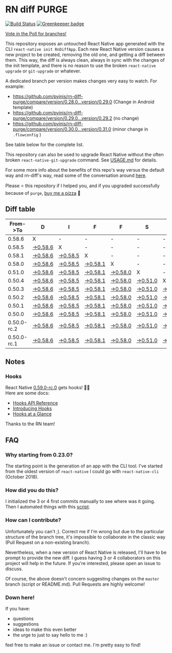 # RN diff PURGE

[![Build Status](https://travis-ci.org/pvinis/rn-diff-purge.svg?branch=master)](https://travis-ci.org/pvinis/rn-diff-purge)
[![Greenkeeper badge](https://badges.greenkeeper.io/pvinis/rn-diff-purge.svg)](https://greenkeeper.io/)

[Vote in the Poll for branches!](https://github.com/pvinis/rn-diff-purge/issues/15)


This repository exposes an untouched React Native app generated with the CLI
`react-native init RnDiffApp`. Each new React Native version causes a new project to be created, removing the old one, and getting a diff between them. This way, the diff is always clean, always in sync with the changes of the init template, and there is no reason to use the broken `react-native upgrade` or `git-upgrade` or whatever.

A dedicated branch per version makes changes very easy
to watch. For example:

* https://github.com/pvinis/rn-diff-purge/compare/version/0.28.0...version/0.29.0
(Change in Android template)
* https://github.com/pvinis/rn-diff-purge/compare/version/0.29.0...version/0.29.2
(no change)
* https://github.com/pvinis/rn-diff-purge/compare/version/0.30.0...version/0.31.0
(minor change in `.flowconfig` )

See table below for the complete list.

This repository can also be used to upgrade React Native without the often broken `react-native-git-upgrade` command.
See [USAGE.md](https://github.com/pvinis/rn-diff-purge/blob/master/USAGE.md) for details.

For some more info about the benefits of this repo's way versus the default way and rn-diff's way, read some of the conversation around [here](https://github.com/react-native-community/discussions-and-proposals/issues/68#issuecomment-452227478).

Please :star: this repository if I helped you, and if you upgraded successfully because of `purge`, [buy me a pizza](https://www.buymeacoffee.com/DGWwHVZ4s) :pizza:

## Diff table

| From->To    | D                                                                                               | I                                                                                               | F                                                                                               | F                                                                                               | S                                                                                               |                                                                                                 | =                                                                                               | =                                                                                               |                                                                                                 | F                                                                                               | U                                                                                                         | N   |
| ----------- | ----------------------------------------------------------------------------------------------- | ----------------------------------------------------------------------------------------------- | ----------------------------------------------------------------------------------------------- | ----------------------------------------------------------------------------------------------- | ----------------------------------------------------------------------------------------------- | ----------------------------------------------------------------------------------------------- | ----------------------------------------------------------------------------------------------- | ----------------------------------------------------------------------------------------------- | ----------------------------------------------------------------------------------------------- | ----------------------------------------------------------------------------------------------- | --------------------------------------------------------------------------------------------------------- | --- |
| 0.58.6      | X                                                                                               | -                                                                                               | -                                                                                               | -                                                                                               | -                                                                                               | -                                                                                               | -                                                                                               | -                                                                                               | -                                                                                               | -                                                                                               | -                                                                                                         | -   |
| 0.58.5      | [->0.58.6](https://github.com/pvinis/rn-diff-purge/compare/version/0.58.5..version/0.58.6)      | X                                                                                               | -                                                                                               | -                                                                                               | -                                                                                               | -                                                                                               | -                                                                                               | -                                                                                               | -                                                                                               | -                                                                                               | -                                                                                                         | -   |
| 0.58.1      | [->0.58.6](https://github.com/pvinis/rn-diff-purge/compare/version/0.58.1..version/0.58.6)      | [->0.58.5](https://github.com/pvinis/rn-diff-purge/compare/version/0.58.1..version/0.58.5)      | X                                                                                               | -                                                                                               | -                                                                                               | -                                                                                               | -                                                                                               | -                                                                                               | -                                                                                               | -                                                                                               | -                                                                                                         | -   |
| 0.58.0      | [->0.58.6](https://github.com/pvinis/rn-diff-purge/compare/version/0.58.0..version/0.58.6)      | [->0.58.5](https://github.com/pvinis/rn-diff-purge/compare/version/0.58.0..version/0.58.5)      | [->0.58.1](https://github.com/pvinis/rn-diff-purge/compare/version/0.58.0..version/0.58.1)      | X                                                                                               | -                                                                                               | -                                                                                               | -                                                                                               | -                                                                                               | -                                                                                               | -                                                                                               | -                                                                                                         | -   |
| 0.51.0      | [->0.58.6](https://github.com/pvinis/rn-diff-purge/compare/version/0.51.0..version/0.58.6)      | [->0.58.5](https://github.com/pvinis/rn-diff-purge/compare/version/0.51.0..version/0.58.5)      | [->0.58.1](https://github.com/pvinis/rn-diff-purge/compare/version/0.51.0..version/0.58.1)      | [->0.58.0](https://github.com/pvinis/rn-diff-purge/compare/version/0.51.0..version/0.58.0)      | X                                                                                               | -                                                                                               | -                                                                                               | -                                                                                               | -                                                                                               | -                                                                                               | -                                                                                                         | -   |
| 0.50.4      | [->0.58.6](https://github.com/pvinis/rn-diff-purge/compare/version/0.50.4..version/0.58.6)      | [->0.58.5](https://github.com/pvinis/rn-diff-purge/compare/version/0.50.4..version/0.58.5)      | [->0.58.1](https://github.com/pvinis/rn-diff-purge/compare/version/0.50.4..version/0.58.1)      | [->0.58.0](https://github.com/pvinis/rn-diff-purge/compare/version/0.50.4..version/0.58.0)      | [->0.51.0](https://github.com/pvinis/rn-diff-purge/compare/version/0.50.4..version/0.51.0)      | X                                                                                               | -                                                                                               | -                                                                                               | -                                                                                               | -                                                                                               | -                                                                                                         | -   |
| 0.50.3      | [->0.58.6](https://github.com/pvinis/rn-diff-purge/compare/version/0.50.3..version/0.58.6)      | [->0.58.5](https://github.com/pvinis/rn-diff-purge/compare/version/0.50.3..version/0.58.5)      | [->0.58.1](https://github.com/pvinis/rn-diff-purge/compare/version/0.50.3..version/0.58.1)      | [->0.58.0](https://github.com/pvinis/rn-diff-purge/compare/version/0.50.3..version/0.58.0)      | [->0.51.0](https://github.com/pvinis/rn-diff-purge/compare/version/0.50.3..version/0.51.0)      | [->0.50.4](https://github.com/pvinis/rn-diff-purge/compare/version/0.50.3..version/0.50.4)      | X                                                                                               | -                                                                                               | -                                                                                               | -                                                                                               | -                                                                                                         | -   |
| 0.50.2      | [->0.58.6](https://github.com/pvinis/rn-diff-purge/compare/version/0.50.2..version/0.58.6)      | [->0.58.5](https://github.com/pvinis/rn-diff-purge/compare/version/0.50.2..version/0.58.5)      | [->0.58.1](https://github.com/pvinis/rn-diff-purge/compare/version/0.50.2..version/0.58.1)      | [->0.58.0](https://github.com/pvinis/rn-diff-purge/compare/version/0.50.2..version/0.58.0)      | [->0.51.0](https://github.com/pvinis/rn-diff-purge/compare/version/0.50.2..version/0.51.0)      | [->0.50.4](https://github.com/pvinis/rn-diff-purge/compare/version/0.50.2..version/0.50.4)      | [->0.50.3](https://github.com/pvinis/rn-diff-purge/compare/version/0.50.2..version/0.50.3)      | X                                                                                               | -                                                                                               | -                                                                                               | -                                                                                                         | -   |
| 0.50.1      | [->0.58.6](https://github.com/pvinis/rn-diff-purge/compare/version/0.50.1..version/0.58.6)      | [->0.58.5](https://github.com/pvinis/rn-diff-purge/compare/version/0.50.1..version/0.58.5)      | [->0.58.1](https://github.com/pvinis/rn-diff-purge/compare/version/0.50.1..version/0.58.1)      | [->0.58.0](https://github.com/pvinis/rn-diff-purge/compare/version/0.50.1..version/0.58.0)      | [->0.51.0](https://github.com/pvinis/rn-diff-purge/compare/version/0.50.1..version/0.51.0)      | [->0.50.4](https://github.com/pvinis/rn-diff-purge/compare/version/0.50.1..version/0.50.4)      | [->0.50.3](https://github.com/pvinis/rn-diff-purge/compare/version/0.50.1..version/0.50.3)      | [->0.50.2](https://github.com/pvinis/rn-diff-purge/compare/version/0.50.1..version/0.50.2)      | X                                                                                               | -                                                                                               | -                                                                                                         | -   |
| 0.50.0      | [->0.58.6](https://github.com/pvinis/rn-diff-purge/compare/version/0.50.0..version/0.58.6)      | [->0.58.5](https://github.com/pvinis/rn-diff-purge/compare/version/0.50.0..version/0.58.5)      | [->0.58.1](https://github.com/pvinis/rn-diff-purge/compare/version/0.50.0..version/0.58.1)      | [->0.58.0](https://github.com/pvinis/rn-diff-purge/compare/version/0.50.0..version/0.58.0)      | [->0.51.0](https://github.com/pvinis/rn-diff-purge/compare/version/0.50.0..version/0.51.0)      | [->0.50.4](https://github.com/pvinis/rn-diff-purge/compare/version/0.50.0..version/0.50.4)      | [->0.50.3](https://github.com/pvinis/rn-diff-purge/compare/version/0.50.0..version/0.50.3)      | [->0.50.2](https://github.com/pvinis/rn-diff-purge/compare/version/0.50.0..version/0.50.2)      | [->0.50.1](https://github.com/pvinis/rn-diff-purge/compare/version/0.50.0..version/0.50.1)      | X                                                                                               | -                                                                                                         | -   |
| 0.50.0-rc.2 | [->0.58.6](https://github.com/pvinis/rn-diff-purge/compare/version/0.50.0-rc.2..version/0.58.6) | [->0.58.5](https://github.com/pvinis/rn-diff-purge/compare/version/0.50.0-rc.2..version/0.58.5) | [->0.58.1](https://github.com/pvinis/rn-diff-purge/compare/version/0.50.0-rc.2..version/0.58.1) | [->0.58.0](https://github.com/pvinis/rn-diff-purge/compare/version/0.50.0-rc.2..version/0.58.0) | [->0.51.0](https://github.com/pvinis/rn-diff-purge/compare/version/0.50.0-rc.2..version/0.51.0) | [->0.50.4](https://github.com/pvinis/rn-diff-purge/compare/version/0.50.0-rc.2..version/0.50.4) | [->0.50.3](https://github.com/pvinis/rn-diff-purge/compare/version/0.50.0-rc.2..version/0.50.3) | [->0.50.2](https://github.com/pvinis/rn-diff-purge/compare/version/0.50.0-rc.2..version/0.50.2) | [->0.50.1](https://github.com/pvinis/rn-diff-purge/compare/version/0.50.0-rc.2..version/0.50.1) | [->0.50.0](https://github.com/pvinis/rn-diff-purge/compare/version/0.50.0-rc.2..version/0.50.0) | X                                                                                                         | -   |
| 0.50.0-rc.1 | [->0.58.6](https://github.com/pvinis/rn-diff-purge/compare/version/0.50.0-rc.1..version/0.58.6) | [->0.58.5](https://github.com/pvinis/rn-diff-purge/compare/version/0.50.0-rc.1..version/0.58.5) | [->0.58.1](https://github.com/pvinis/rn-diff-purge/compare/version/0.50.0-rc.1..version/0.58.1) | [->0.58.0](https://github.com/pvinis/rn-diff-purge/compare/version/0.50.0-rc.1..version/0.58.0) | [->0.51.0](https://github.com/pvinis/rn-diff-purge/compare/version/0.50.0-rc.1..version/0.51.0) | [->0.50.4](https://github.com/pvinis/rn-diff-purge/compare/version/0.50.0-rc.1..version/0.50.4) | [->0.50.3](https://github.com/pvinis/rn-diff-purge/compare/version/0.50.0-rc.1..version/0.50.3) | [->0.50.2](https://github.com/pvinis/rn-diff-purge/compare/version/0.50.0-rc.1..version/0.50.2) | [->0.50.1](https://github.com/pvinis/rn-diff-purge/compare/version/0.50.0-rc.1..version/0.50.1) | [->0.50.0](https://github.com/pvinis/rn-diff-purge/compare/version/0.50.0-rc.1..version/0.50.0) | [->0.50.0-rc.2](https://github.com/pvinis/rn-diff-purge/compare/version/0.50.0-rc.1..version/0.50.0-rc.2) | X   |

## Notes

### Hooks
React Native [0.59.0-rc.0](https://github.com/pvinis/rn-diff-purge#version-changes) gets hooks! 🎉🥳  
Here are some docs:
- [Hooks API Reference](https://reactjs.org/docs/hooks-reference.html)
- [Introducing Hooks](https://reactjs.org/docs/hooks-intro.html)
- [Hooks at a Glance](https://reactjs.org/docs/hooks-overview.html)

Thanks to the RN team!


## FAQ

### Why starting from 0.23.0?

The starting point is the generation of an app with the CLI tool. I've started from the oldest
version of `react-native` I could go with `react-native-cli` (October 2018).

### How did you do this?

I initialized the 3 or 4 first commits manually to see where was it going. Then I automated
things with this [script](https://github.com/pvinis/rn-diff-purge/blob/master/new-version.sh).

### How can I contribute?

Unfortunately you can't ;). Correct me if I'm wrong but due to the particular structure of the
branch tree, it's impossible to collaborate in the classic way (Pull Request on a non-existing
branch).

Nevertheless, when a new version of React Native is released, I'll have to be prompt to provide
the new diff. I guess having 3 or 4 collaborators on this project will help in the future.
If you're interested, please open an issue to discuss.

Of course, the above doesn't concern suggesting changes on the `master` branch (script or
README.md). Pull Requests are highly welcome!


### Down here!

If you have: 
- questions
- suggestions
- ideas to make this even better
- the urge to just to say hello to me :)

feel free to make an issue or contact me. I'm pretty easy to find!
